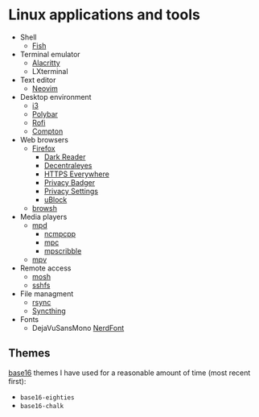 # Linux applications and tools

- Shell
  - [Fish](https://fishshell.com)
- Terminal emulator
  - [Alacritty](https://github.com/jwilm/alacritty)
  - LXterminal
- Text editor
  - [Neovim](https://neovim.io)
- Desktop environment
  - [i3](https://i3wm.org/)
  - [Polybar](https://github.com/jaagr/polybar)
  - [Rofi](https://github.com/DaveDavenport/rofi)
  - [Compton](https://github.com/chjj/compton)
- Web browsers
  - [Firefox](https://www.mozilla.org/firefox)
    - [Dark Reader](https://github.com/darkreader/darkreader)
    - [Decentraleyes](https://decentraleyes.org)
    - [HTTPS Everywhere](https://github.com/EFForg/https-everywhere)
    - [Privacy Badger](https://github.com/EFForg/privacybadger)
    - [Privacy Settings](https://github.com/schomery/privacy-settings)
    - [uBlock](https://github.com/gorhill/uBlock)
  - [browsh](https://www.brow.sh)
- Media players
  - [mpd](https://www.musicpd.org/)
    - [ncmpcpp](https://rybczak.net/ncmpcpp/)
    - [mpc](https://www.musicpd.org/clients/mpc/)
    - [mpscribble](https://www.musicpd.org/clients/mpdscribble/)
  - [mpv](https://mpv.io)
- Remote access
  - [mosh](https://mosh.org)
  - [sshfs](https://github.com/libfuse/sshfs)
- File managment
  - [rsync](https://rsync.samba.org)
  - [Syncthing](https://syncthing.net)
- Fonts
  - DejaVuSansMono [NerdFont](https://nerdfonts.com)

## Themes

[base16](http://chriskempson.com/projects/base16/) themes I have used for a
reasonable amount of time (most recent first):

- `base16-eighties`
- `base16-chalk`
